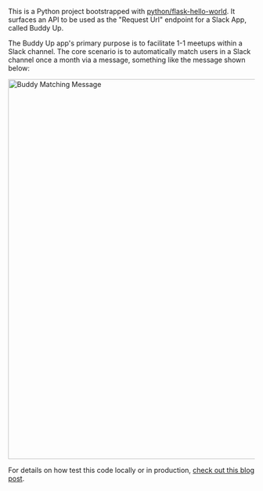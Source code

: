 This is a Python project bootstrapped with [python/flask-hello-world](https://vercel.com/new/templates/python/flask-hello-world). It surfaces an API to be used as the "Request Url" endpoint for a Slack App, called Buddy Up.

The Buddy Up app's primary purpose is to facilitate 1-1 meetups within a Slack channel. The core scenario is to automatically match users in a Slack channel once a month via a message, something like the message shown below:

<img width="775" alt="Buddy Matching Message" src="https://github.com/alibad/buddy_up_python_flask/assets/6937273/d3bcf08c-cc18-4293-856a-e754ad91f326">

For details on how test this code locally or in production, [check out this blog post](https://medium.com/@alibadereddin/building-the-backend-for-a-slack-app-with-python-and-vercel-8aebec9b0da7).
